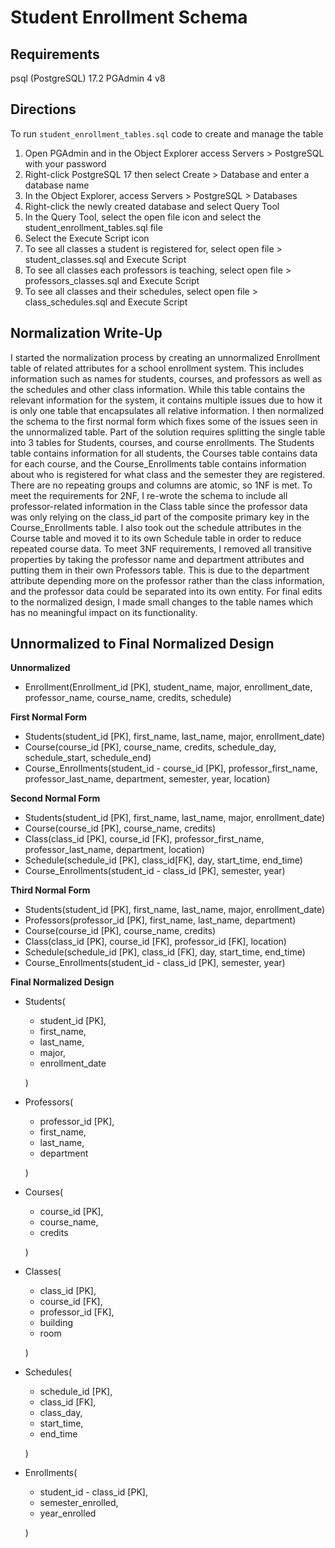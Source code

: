 # Student Enrollment Schema

## Requirements
psql (PostgreSQL) 17.2
PGAdmin 4 v8

## Directions
To run `student_enrollment_tables.sql` code to create and manage the table
1. Open PGAdmin and in the Object Explorer access Servers > PostgreSQL with your password
2. Right-click PostgreSQL 17 then select Create > Database and enter a database name
3. In the Object Explorer, access Servers > PostgreSQL > Databases
4. Right-click the newly created database and select Query Tool
5. In the Query Tool, select the open file icon and select the student_enrollment_tables.sql file
6. Select the Execute Script icon
7. To see all classes a student is registered for, select open file > student_classes.sql and Execute Script
8. To see all classes each professors is teaching, select open file > professors_classes.sql and Execute Script
9. To see all classes and their schedules, select open file > class_schedules.sql and Execute Script

## Normalization Write-Up
I started the normalization process by creating an unnormalized Enrollment table of related 
attributes for a school enrollment system. This includes information such as names for students, 
courses, and professors as well as the schedules and other class information. While this table 
contains the relevant information for the system, it contains multiple issues due to how it is only one 
table that encapsulates all relative information.
I then normalized the schema to the first normal form which fixes some of the issues seen in the 
unnormalized table. Part of the solution requires splitting the single table into 3 tables for 
Students, courses, and course enrollments. The Students table contains information for all 
students, the Courses table contains data for each course, and the Course_Enrollments table 
contains information about who is registered for what class and the semester they are 
registered. There are no repeating groups and columns are atomic, so 1NF is met.
To meet the requirements for 2NF, I re-wrote the schema to include all professor-related 
information in the Class table since the professor data was only relying on the class_id part of 
the composite primary key in the Course_Enrollments table. I also took out the schedule 
attributes in the Course table and moved it to its own Schedule table in order to reduce repeated 
course data.
To meet 3NF requirements, I removed all transitive properties by taking the professor name and 
department attributes and putting them in their own Professors table. This is due to the 
department attribute depending more on the professor rather than the class information, and the 
professor data could be separated into its own entity.
For final edits to the normalized design, I made small changes to the table names which has no 
meaningful impact on its functionality.


## Unnormalized to Final Normalized Design
**Unnormalized**
- Enrollment(Enrollment_id [PK], student_name, major, enrollment_date, professor_name, course_name, credits, schedule)

**First Normal Form**
- Students(student_id [PK], first_name, last_name, major, enrollment_date)
- Course(course_id [PK], course_name, credits, schedule_day, schedule_start, schedule_end)
- Course_Enrollments(student_id - course_id [PK], professor_first_name, professor_last_name, department, semester, year, location)

**Second Normal Form**
- Students(student_id [PK], first_name, last_name, major, enrollment_date)
- Course(course_id [PK], course_name, credits)
- Class(class_id [PK], course_id [FK], professor_first_name, professor_last_name, department, location)
- Schedule(schedule_id [PK], class_id[FK], day, start_time, end_time)
- Course_Enrollments(student_id - class_id [PK], semester, year)

**Third Normal Form**
- Students(student_id [PK], first_name, last_name, major, enrollment_date)
- Professors(professor_id [PK], first_name, last_name, department)
- Course(course_id [PK], course_name, credits)
- Class(class_id [PK], course_id [FK], professor_id [FK], location)
- Schedule(schedule_id [PK], class_id [FK], day, start_time, end_time)
- Course_Enrollments(student_id - class_id [PK], semester, year)

**Final Normalized Design**
- Students(
    - student_id [PK], 
    - first_name, 
    - last_name, 
    - major, 
    - enrollment_date
    
    )
- Professors(
    - professor_id [PK], 
    - first_name, 
    - last_name, 
    - department
    
    )
- Courses(
    - course_id [PK], 
    - course_name, 
    - credits
    
    )
- Classes(
    - class_id [PK], 
    - course_id [FK], 
    - professor_id [FK], 
    - building
    - room
    
    )
- Schedules(
    - schedule_id [PK], 
    - class_id [FK], 
    - class_day, 
    - start_time, 
    - end_time
    
    )
- Enrollments(
    - student_id - class_id [PK], 
    - semester_enrolled, 
    - year_enrolled
    
    )